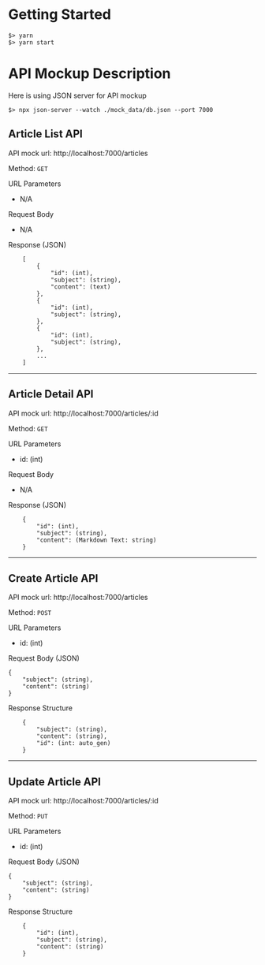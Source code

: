 # Getting Started

```
$> yarn
$> yarn start
```


# API Mockup Description
Here is using JSON server for API mockup
```
$> npx json-server --watch ./mock_data/db.json --port 7000
```

## Article List API 

API mock url: http://localhost:7000/articles

Method: `GET`

URL Parameters
- N/A

Request Body
- N/A

Response (JSON)
```
    [
        {
            "id": (int),
            "subject": (string),
            "content": (text)
        },
        {
            "id": (int),
            "subject": (string),
        },
        {
            "id": (int),
            "subject": (string),
        },
        ...
    ]
```
---
## Article Detail API

API mock url: http://localhost:7000/articles/:id

Method: `GET`

URL Parameters
- id: (int)

Request Body
- N/A

Response (JSON)
```
    {
        "id": (int),
        "subject": (string),
        "content": (Markdown Text: string)
    }
```
---
## Create Article API

API mock url: http://localhost:7000/articles

Method: `POST`

URL Parameters
- id: (int)

Request Body
(JSON)
``` 
{
    "subject": (string),
    "content": (string)
}
``` 

Response Structure
```
    {
        "subject": (string),
        "content": (string),
        "id": (int: auto_gen)
    }
```
---
## Update Article API

API mock url: http://localhost:7000/articles/:id

Method: `PUT`

URL Parameters
- id: (int)

Request Body
(JSON)
``` 
{
    "subject": (string),
    "content": (string)
}
``` 

Response Structure
```
    {
        "id": (int),
        "subject": (string),
        "content": (string)
    }
```